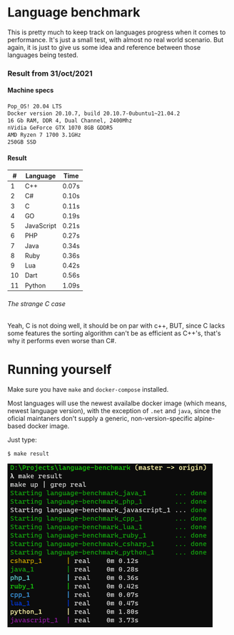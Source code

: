 # Language benchmark

This is pretty much to keep track on languages progress when it comes to performance. It's just a small test, with almost no real world scenario. But again, it is just to give us some idea and reference between those languages being tested.

### Result from 31/oct/2021

#### Machine specs

```
Pop_OS! 20.04 LTS
Docker version 20.10.7, build 20.10.7-0ubuntu1~21.04.2
16 Gb RAM, DDR 4, Dual Channel, 2400Mhz
nVidia GeForce GTX 1070 8GB GDDR5
AMD Ryzen 7 1700 3.1GHz
250GB SSD
```

#### Result

| #  | Language    | Time  |
|----|-------------|-------|
| 1  | C++         | 0.07s |
| 2  | C#          | 0.10s |
| 3  | C           | 0.11s |
| 4  | GO          | 0.19s |
| 5  | JavaScript  | 0.21s |
| 6  | PHP         | 0.27s |
| 7  | Java        | 0.34s |
| 8  | Ruby        | 0.36s |
| 9  | Lua         | 0.42s |
| 10 | Dart        | 0.56s |
| 11 | Python      | 1.09s |


###### The strange C case

Yeah, C is not doing well, it should be on par with c++, BUT, since C lacks some features the sorting algorithm can't be as efficient as C++'s, that's why it performs even worse than C#.


# Running yourself

Make sure you have `make` and `docker-compose` installed.

Most languages will use the newest availalbe docker image (which means, newest language version), with the exception of `.net` and `java`, since the oficial maintaners don't supply a generic, non-version-specific alpine-based docker image.

Just type:

```sh
$ make result
```

![example](./example.png)